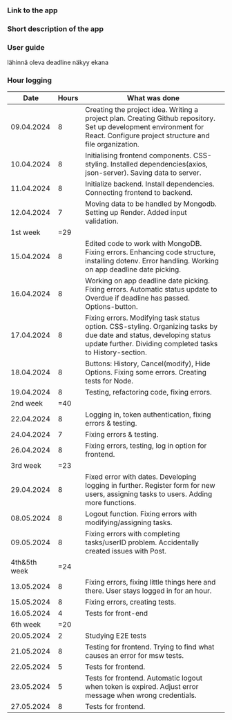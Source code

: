 ### Link to the app

### Short description of the app

### User guide
lähinnä oleva deadline näkyy ekana

### Hour logging 
| Date | Hours | What was done |
|----------|----------|----------|
| 09.04.2024 | 8 | Creating the project idea. Writing a project plan. Creating Github repository. Set up development environment for React. Configure project structure and file organization.|
| 10.04.2024 | 8 | Initialising frontend components. CSS-styling. Installed dependencies(axios, json-server). Saving data to server. |
| 11.04.2024 | 8 | Initialize backend. Install dependencies. Connecting frontend to backend. |
| 12.04.2024 | 7 | Moving data to be handled by Mongodb. Setting up Render. Added input validation. |
| 1st week | =29 |  |
| 15.04.2024 | 8 | Edited code to work with MongoDB. Fixing errors. Enhancing code structure, installing dotenv. Error handling. Working on app deadline date picking.|
| 16.04.2024 | 8 | Working on app deadline date picking. Fixing errors. Automatic status update to Overdue if deadline has passed. Options-button. |
| 17.04.2024 | 8 | Fixing errors. Modifying task status option. CSS-styling. Organizing tasks by due date and status, developing status update further. Dividing completed tasks to History-section. |
| 18.04.2024 | 8 | Buttons: History, Cancel(modify), Hide Options. Fixing some errors. Creating tests for Node. |
| 19.04.2024 | 8 | Testing, refactoring code, fixing errors. |
| 2nd week | =40 |  |
| 22.04.2024 | 8 | Logging in, token authentication, fixing errors & testing. |
| 24.04.2024 | 7 | Fixing errors & testing. |
| 26.04.2024 | 8 | Fixing errors, testing, log in option for frontend. |
| 3rd week | =23 |  |
| 29.04.2024 | 8 | Fixed error with dates. Developing logging in further. Register form for new users, assigning tasks to users. Adding more functions. |
| 08.05.2024 | 8 | Logout function. Fixing errors with modifying/assigning tasks. |
| 09.05.2024 | 8 | Fixing errors with completing tasks/userID problem. Accidentally created issues with Post. |
| 4th&5th week | =24 |  |
| 13.05.2024 | 8 | Fixing errors, fixing little things here and there. User stays logged in for an hour. |
| 15.05.2024 | 8 | Fixing errors, creating tests. |
| 16.05.2024 | 4 | Tests for front-end |
| 6th week | =20 |  |
| 20.05.2024 | 2 | Studying E2E tests |
| 21.05.2024 | 8 | Testing for frontend. Trying to find what causes an error for msw tests. |
| 22.05.2024 | 5 | Tests for frontend. |
| 23.05.2024 | 5 | Tests for frontend. Automatic logout when token is expired. Adjust error message when wrong credentials. |
| 27.05.2024 | 8 | Tests for frontend. |

